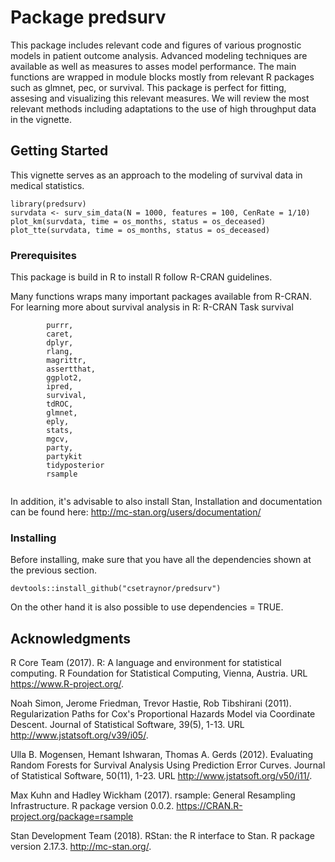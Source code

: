 # Package predsurv

This package includes relevant code and figures of various prognostic models in patient outcome analysis.
Advanced modeling techniques are available as well as measures to asses model performance.
The main functions are wrapped in module blocks mostly from relevant R packages such as glmnet, pec, or survival.
This package is perfect for fitting, assesing and visualizing this relevant measures.
We will review the most relevant methods including adaptations to the use of high throughput data in the vignette.


## Getting Started

This vignette serves as an approach to the modeling of survival data in medical statistics.
```
library(predsurv)
survdata <- surv_sim_data(N = 1000, features = 100, CenRate = 1/10)
plot_km(survdata, time = os_months, status = os_deceased)
plot_tte(survdata, time = os_months, status = os_deceased)
```

### Prerequisites

This package is build in R to install R follow R-CRAN guidelines.


Many functions wraps many important packages available from R-CRAN. 
For learning more about survival analysis in R: R-CRAN Task survival

```
		purrr,
		caret,
		dplyr,
		rlang,
		magrittr,
		assertthat,
		ggplot2,
		ipred,
		survival,
		tdROC,
		glmnet,
		eply,
		stats,
		mgcv,
		party,
		partykit
		tidyposterior
		rsample
		
```

In addition, it's advisable to also install Stan, Installation and documentation can be found here: http://mc-stan.org/users/documentation/
### Installing
Before installing, make sure that you have all the dependencies shown at the previous section.
```
devtools::install_github("csetraynor/predsurv")
```
On the other hand it is also possible to use dependencies = TRUE.

## Acknowledgments
R Core Team (2017). R: A language and environment for statistical
  computing. R Foundation for Statistical Computing, Vienna, Austria.
  URL https://www.R-project.org/.

Noah Simon, Jerome Friedman, Trevor Hastie, Rob Tibshirani (2011).
  Regularization Paths for Cox's Proportional Hazards Model via
  Coordinate Descent. Journal of Statistical Software, 39(5), 1-13. URL
  http://www.jstatsoft.org/v39/i05/.

Ulla B. Mogensen, Hemant Ishwaran, Thomas A. Gerds (2012). Evaluating
  Random Forests for Survival Analysis Using Prediction Error Curves.
  Journal of Statistical Software, 50(11), 1-23. URL
  http://www.jstatsoft.org/v50/i11/.

Max Kuhn and Hadley Wickham (2017). rsample: General Resampling
  Infrastructure. R package version 0.0.2.
  https://CRAN.R-project.org/package=rsample
  
Stan Development Team (2018). RStan: the R interface to Stan. R
  package version 2.17.3. http://mc-stan.org/.




